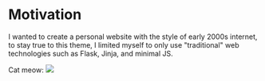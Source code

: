 Motivation
==========


I wanted to create a personal website with the style of early 2000s internet, to stay true to this theme, I limited myself to only use "traditional" web technologies such as Flask, Jinja, and minimal JS. 

Cat meow:
![](https://images.pexels.com/photos/45201/kitty-cat-kitten-pet-45201.jpeg)

